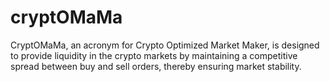 # cryptOMaMa
CryptOMaMa, an acronym for Crypto Optimized Market Maker, is designed to provide liquidity in the crypto markets by maintaining a competitive spread between buy and sell orders, thereby ensuring market stability.
